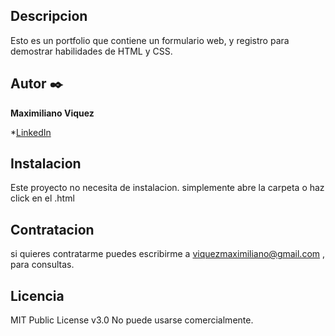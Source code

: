 ## Descripcion

Esto es un portfolio que contiene un formulario web, y registro para demostrar habilidades de HTML y CSS.

## Autor ✒️
**Maximiliano Viquez**

*[LinkedIn](https://www.linkedin.com/in/maximiliano-viquez/)


## Instalacion
Este proyecto no necesita de instalacion. simplemente abre la carpeta o haz click en el .html

## Contratacion
si quieres contratarme puedes escribirme a viquezmaximiliano@gmail.com , para consultas.

## Licencia
MIT Public License v3.0
No puede usarse comercialmente.
